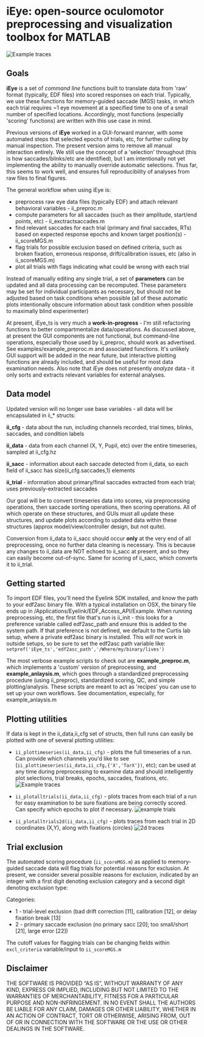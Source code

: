 # iEye: open-source oculomotor preprocessing and visualization toolbox for MATLAB


![Example traces](examples/exfmri_r01_preproc_timeseries.png "Example timeseries")

## Goals
**iEye** is a set of *command line* functions built to translate data from 'raw' format (typically, EDF files) into scored responses on each trial. Typically, we use these functions for memory-guided saccade (MGS) tasks, in which each trial requires ~1 eye movement at a specified time to one of a small number of specified locations. Accordingly, most functions (especially 'scoring' functions) are written with this use case in mind.

Previous versions of **iEye** worked in a GUI-forward manner, with some automated steps that selected epochs of trials, etc, for further culling by manual inspection. The present version aims to remove all manual interaction entirely. We still use the concept of a 'selection' throughout (this is how saccades/blinks/etc are identified), but I am intentionally not yet implementing the ability to manually override automatic selections. Thus far, this seems to work well, and ensures full reproducibility of analyses from raw files to final figures.

The general workflow when using iEye is:
- preprocess raw eye data files (typically EDF) and attach relevant behavioral variables - ii_preproc.m
- compute parameters for all saccades (such as their amplitude, start/end points, etc) - ii_exctractsaccades.m
- find relevant saccades for each trial (primary and final saccades, RTs) based on expected response epochs and known target position(s) - ii_scoreMGS.m
- flag trials for possible exclusion based on defined criteria, such as broken fixation, erroneous response, drift/calibration issues, etc (also in ii_scoreMGS.m)
- plot all trials with flags indicating what could be wrong with each trial

Instead of manually editing any single trial, a set of **parameters** can be updated and all data processing can be recomputed. These parameters may be set for individual participants as necessary, but should not be adjusted based on task conditions when possible (all of these automatic plots intentionally obscure information about task condition when possible to maximally blind experimenter)

At present, iEye_ts is very much a **work-in-progress** - I'm still refactoring functions to better compartmentalize data/operations. As discussed above, at present the GUI components are not functional, but command-line operations, especially those used by ii_preproc, should work as advertised. See examples/example_preproc.m and associated functions. It's unlikely GUI support will be added in the near future, but interactive plotting functions are already included, and should be useful for most data examination needs. Also note that iEye does not presently *analyze* data - it only sorts and extracts relevant variables for external analyses.

## Data model
Updated version will no longer use base variables - all data will be encapsulated in ii_* structs:

**ii_cfg** - data about the run, including channels recorded, trial times, blinks, saccades, and condition labels

**ii_data** - data from each channel (X, Y, Pupil, etc) over the entire timeseries, sampled at ii_cfg.hz

**ii_sacc** - information about each saccade detected from ii_data, so each field of ii_sacc has size(ii_cfg.saccades,1) elements

**ii_trial** - information about primary/final saccades extracted from each trial; uses previously-extracted saccades

Our goal will be to convert timeseries data into scores, via preprocessing operations, then saccade sorting operations, then scoring operations. All of which operate on these structures, and GUIs must all update these structures, and update plots according to updated data within these structures (approx model/view/controller design, but not quite).

Conversion from ii_data to ii_sacc should occur **only** at the very end of all preprocessing, once no further data cleaning is necessary. This is because any changes to ii_data are NOT echoed to ii_sacc at present, and so they can easily become out-of-sync. Same for scoring of ii_sacc, which converts it to ii_trial.


## Getting started
To import EDF files, you'll need the Eyelink SDK installed, and know the path to your edf2asc binary file. With a typical installation on OSX, the binary file ends up in /Applications/Eyelink/EDF_Access_API/Example. When running preprocessing, etc, the first file that's run is ii_init - this looks for a preference variable called edf2asc_path and ensure this is added to the system path. If that preference is not defined, we default to the Curtis lab setup, where a private edf2asc binary is installed. This *will not* work in outside setups, so be sure to set the edf2asc path variable like:
`setpref('iEye_ts','edf2asc_path','/Where/my/binary/lives')`

The most verbose example scripts to check out are **example_preproc.m**, which implements a 'custom' version of preprocessing, and **example_anlaysis.m**, which goes through a standardized preprocessing procedure (using ii_preproc), standardized scoring, QC, and simple plotting/analysis. These scripts are meant to act as 'recipes' you can use to set up your own workflows. See documentation, especially, for example_anlaysis.m

## Plotting utilities
If data is kept in the ii_data,ii_cfg set of structs, then full runs can easily be plotted with one of several plotting utilities:

- `ii_plottimeseries(ii_data,ii_cfg)` - plots the full timeseries of a run. Can provide which channels you'd like to see (`ii_plottimeseries(ii_data,ii_cfg,{'X','TarX'})`, etc); can be used at any time during preprocessing to examine data and should intelligently plot selections, trial breaks, epochs, saccades, fixations, etc. ![Example traces](examples/exfmri_r01_preproc_timeseries.png "Example timeseries")

- `ii_plotalltrials(ii_data,ii_cfg)` - plots traces from each trial of a run for easy examination to be sure fixations are being correctly scored. Can specify which epochs to plot if necessary. ![example trials](examples/exfmri_r01_preproc.png)

- `ii_plotalltrials2d(ii_data,ii_cfg)` - plots traces from each trial in 2D coordinates (X,Y), along with fixations (circles) ![2d traces](examples/example_run.png)

## Trial exclusion
The automated scoring procedure (`ii_scoreMGS.m`) as applied to memory-guided saccade data will flag trials for potential reasons for exclusion. At present, we consider several possible reasons for exclusion, indicated by an integer with a first digit denoting exclusion category and a second digit denoting exclusion type:

Categories:
- 1 - trial-level exclusion (bad drift correction [11], calibration [12], or delay fixation break [13]
- 2 - primary saccade exclusion (no primary sacc [20]; too small/short [21], large error [22])

The cutoff values for flagging trials can be changing fields within `excl_criteria` variable/input to `ii_scoreMGS.m`

## Disclaimer

THE SOFTWARE IS PROVIDED “AS IS”, WITHOUT WARRANTY OF ANY KIND, EXPRESS OR IMPLIED, INCLUDING BUT NOT LIMITED TO THE WARRANTIES OF MERCHANTABILITY, FITNESS FOR A PARTICULAR PURPOSE AND NON-INFRINGEMENT. IN NO EVENT SHALL THE AUTHORS BE LIABLE FOR ANY CLAIM, DAMAGES OR OTHER LIABILITY, WHETHER IN AN ACTION OF CONTRACT, TORT OR OTHERWISE, ARISING FROM, OUT OF OR IN CONNECTION WITH THE SOFTWARE OR THE USE OR OTHER DEALINGS IN THE SOFTWARE.
